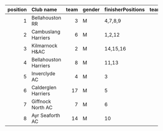 |   position | Club name             |   team | gender   | finisherPositions   |   teamPoints |   penaltyPoints |   totalPoints |   totalFinishers | Website                                    |
|-----------:|:----------------------|-------:|:---------|:--------------------|-------------:|----------------:|--------------:|-----------------:|:-------------------------------------------|
|          1 | Bellahouston RR       |      3 | M        | 4,7,8,9             |           28 |               0 |            28 |                4 | https://www.bellahoustonroadrunners.co.uk/ |
|          2 | Cambuslang Harriers   |      6 | M        | 1,2,12              |           15 |              26 |            41 |                3 | https://cambuslangharriers.org/            |
|          3 | Kilmarnock H&AC       |      2 | M        | 14,15,16            |           45 |              26 |            71 |                3 | http://www.kilmarnockharriers.com/         |
|          4 | Bellahouston Harriers |      8 | M        | 11,13               |           24 |              52 |            76 |                2 | http://www.bellahoustonharriers.co.uk/     |
|          5 | Inverclyde AC         |      4 | M        | 3                   |            3 |              78 |            81 |                1 | https://www.inverclydeac.org/              |
|          6 | Calderglen Harriers   |     17 | M        | 5                   |            5 |              78 |            83 |                1 | http://www.calderglenharriers.org.uk/      |
|          7 | Giffnock North AC     |      7 | M        | 6                   |            6 |              78 |            84 |                1 | https://www.giffnocknorth.co.uk/           |
|          8 | Ayr Seaforth AC       |     14 | M        | 10                  |           10 |              78 |            88 |                1 | https://www.ayrseaforth.co.uk/             |